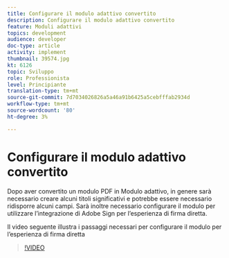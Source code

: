 ```yaml
---
title: Configurare il modulo adattivo convertito
description: Configurare il modulo adattivo convertito
feature: Moduli adattivi
topics: development
audience: developer
doc-type: article
activity: implement
thumbnail: 39574.jpg
kt: 6126
topic: Sviluppo
role: Professionista
level: Principiante
translation-type: tm+mt
source-git-commit: 7d7034026826a5a46a91b6425a5cebfffab2934d
workflow-type: tm+mt
source-wordcount: '80'
ht-degree: 3%

---
```


# Configurare il modulo adattivo convertito

Dopo aver convertito un modulo PDF in Modulo adattivo, in genere sarà necessario creare alcuni titoli significativi e potrebbe essere necessario ridisporre alcuni campi. Sarà inoltre necessario configurare il modulo per utilizzare l’integrazione di Adobe Sign per l’esperienza di firma diretta.

Il video seguente illustra i passaggi necessari per configurare il modulo per l’esperienza di firma diretta

>[!VIDEO](https://video.tv.adobe.com/v/39574/?quality=9&learn=on)

